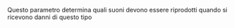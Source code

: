 Questo parametro determina quali suoni devono essere riprodotti quando si ricevono danni di questo tipo